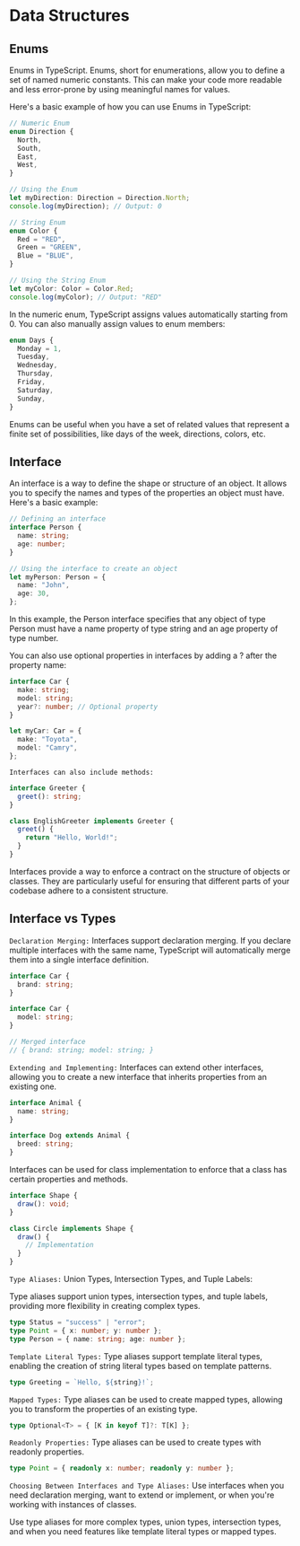 # Data Structures

## Enums

Enums in TypeScript. Enums, short for enumerations, allow you to define a set of named numeric constants. This can make your code more readable and less error-prone by using meaningful names for values.

Here's a basic example of how you can use Enums in TypeScript:

```typescript
// Numeric Enum
enum Direction {
  North,
  South,
  East,
  West,
}

// Using the Enum
let myDirection: Direction = Direction.North;
console.log(myDirection); // Output: 0

// String Enum
enum Color {
  Red = "RED",
  Green = "GREEN",
  Blue = "BLUE",
}

// Using the String Enum
let myColor: Color = Color.Red;
console.log(myColor); // Output: "RED"
```

In the numeric enum, TypeScript assigns values automatically starting from 0. You can also manually assign values to enum members:

```typescript
enum Days {
  Monday = 1,
  Tuesday,
  Wednesday,
  Thursday,
  Friday,
  Saturday,
  Sunday,
}
```

Enums can be useful when you have a set of related values that represent a finite set of possibilities, like days of the week, directions, colors, etc.

## Interface

An interface is a way to define the shape or structure of an object. It allows you to specify the names and types of the properties an object must have. Here's a basic example:

```typescript
// Defining an interface
interface Person {
  name: string;
  age: number;
}

// Using the interface to create an object
let myPerson: Person = {
  name: "John",
  age: 30,
};
```

In this example, the Person interface specifies that any object of type Person must have a name property of type string and an age property of type number.

You can also use optional properties in interfaces by adding a ? after the property name:

```typescript
interface Car {
  make: string;
  model: string;
  year?: number; // Optional property
}

let myCar: Car = {
  make: "Toyota",
  model: "Camry",
};
```

`Interfaces can also include methods:`

```typescript
interface Greeter {
  greet(): string;
}

class EnglishGreeter implements Greeter {
  greet() {
    return "Hello, World!";
  }
}
```

Interfaces provide a way to enforce a contract on the structure of objects or classes. They are particularly useful for ensuring that different parts of your codebase adhere to a consistent structure.

## Interface vs Types

`Declaration Merging:`
Interfaces support declaration merging. If you declare multiple interfaces with the same name, TypeScript will automatically merge them into a single interface definition.

```typescript
interface Car {
  brand: string;
}

interface Car {
  model: string;
}

// Merged interface
// { brand: string; model: string; }
```

`Extending and Implementing:`
Interfaces can extend other interfaces, allowing you to create a new interface that inherits properties from an existing one.

```typescript
interface Animal {
  name: string;
}

interface Dog extends Animal {
  breed: string;
}
```

Interfaces can be used for class implementation to enforce that a class has certain properties and methods.

```typescript
interface Shape {
  draw(): void;
}

class Circle implements Shape {
  draw() {
    // Implementation
  }
}
```

`Type Aliases:`
Union Types, Intersection Types, and Tuple Labels:

Type aliases support union types, intersection types, and tuple labels, providing more flexibility in creating complex types.

```typescript
type Status = "success" | "error";
type Point = { x: number; y: number };
type Person = { name: string; age: number };
```

`Template Literal Types:`
Type aliases support template literal types, enabling the creation of string literal types based on template patterns.

```typescript
type Greeting = `Hello, ${string}!`;
```

`Mapped Types:`
Type aliases can be used to create mapped types, allowing you to transform the properties of an existing type.

```typescript
type Optional<T> = { [K in keyof T]?: T[K] };
```

`Readonly Properties:`
Type aliases can be used to create types with readonly properties.

```typescript
type Point = { readonly x: number; readonly y: number };
```

`Choosing Between Interfaces and Type Aliases:`
Use interfaces when you need declaration merging, want to extend or implement, or when you're working with instances of classes.

Use type aliases for more complex types, union types, intersection types, and when you need features like template literal types or mapped types.
